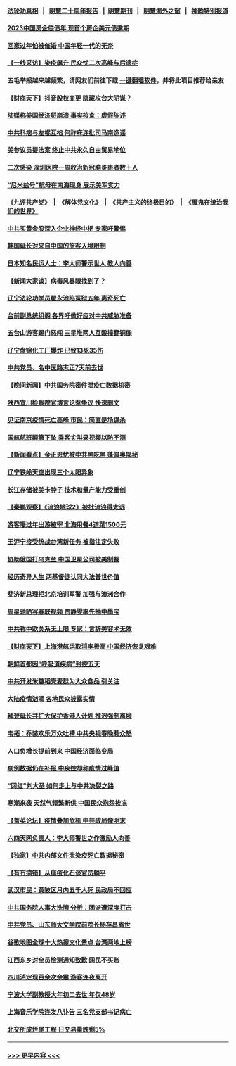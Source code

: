 #### [法轮功真相](https://github.com/gfw-breaker/truth/blob/master/README.md?t=0) &nbsp;&nbsp;|&nbsp;&nbsp; [明慧二十周年报告](https://github.com/gfw-breaker/mh-reports/blob/master/README.md?t=0) &nbsp;&nbsp;|&nbsp;&nbsp;[明慧期刊](https://github.com/gfw-breaker/mh-qikan) &nbsp;&nbsp;|&nbsp;&nbsp; [明慧海外之窗](https://github.com/gfw-breaker/mh-news/blob/master/README.md?t=0) &nbsp;&nbsp;|&nbsp;&nbsp; [神韵特别报道](https://github.com/gfw-breaker/mh-news/blob/master/shenyun.md?t=0)
#### [2023中国房企偿债年 现首个房企美元债逾期](../pages/nsc413/n13916905.md?t=01280943) 
#### [回家过年怕被催婚 中国年轻一代的无奈](../pages/nsc413/n13916898.md?t=01280943) 
#### [【一线采访】染疫飙升 民众忧二次高峰与后遗症](../pages/nsc413/n13916848.md?t=01280943) 
#### 五毛举报越来越频繁，请网友们前往下载 [一键翻墙软件](https://github.com/gfw-breaker/ssr-accounts)，并将此项目推荐给亲友
#### [【财商天下】抖音股权变更 隐藏攻台大阴谋？](../pages/nsc413/n13916852.md?t=01280943) 
#### [陆媒称美国经济将崩溃 事实核查：虚假陈述](../pages/nsc413/n13916657.md?t=01280943) 
#### [中共科痞与左棍互掐 何祚庥连批司马南造谣](../pages/nsc413/n13916869.md?t=01280943) 
#### [美参议员提法案 终止中共永久自由贸易地位](../pages/nsc413/n13916826.md?t=01280943) 
#### [二次感染 深圳医院一周收治新冠脑炎患者数十人](../pages/nsc413/n13916817.md?t=01280943) 
#### [“尼米兹号”航母在南海现身 展示美军实力](../pages/nsc413/n13916851.md?t=01280943) 
#### [《九评共产党》](https://github.com/begood0513/9ping.md/blob/master/README.md) &nbsp;|&nbsp; [《解体党文化》](../../../../jtdwh.md/blob/master/README.md)  &nbsp;|&nbsp; [《共产主义的终极目的》](../../../../gczydzjmd.md/blob/master/README.md) &nbsp;|&nbsp; [《魔鬼在统治我们的世界》](../../../../mgztzwmdsj.md/blob/master/README.md) 
#### [中共买黄金股深入企业神经中枢 专家吁警惕](../pages/nsc413/n13916857.md?t=01280943) 
#### [韩国延长对来自中国的旅客入境限制](../pages/nsc413/n13916802.md?t=01280943) 
#### [日本知名民运人士：李大师警示世人 教人向善](../pages/nsc413/n13916627.md?t=01280943) 
#### [【新闻大家谈】病毒风暴眼找到了？](../pages/nsc413/n13916766.md?t=01280943) 
#### [辽宁法轮功学员翟永池陷冤狱五年 离奇死亡](../pages/nsc413/n13916049.md?t=01280943) 
#### [台前副总统组阁 各界吁做好应对中共威胁准备](../pages/nsc413/n13916413.md?t=01280943) 
#### [五台山游客踢门怒闯 三星堆两人互殴撞翻铜像](../pages/nsc413/n13916683.md?t=01280943) 
#### [辽宁盘锦化工厂爆炸 已致13死35伤](../pages/nsc413/n13916686.md?t=01280943) 
#### [中共党员、名中医路志正7天前去世](../pages/nsc413/n13916608.md?t=01280943) 
#### [【晚间新闻】中共国务院密件泄疫亡数据机密](../pages/nsc413/n13916632.md?t=01280943) 
#### [陕西宜川检察院官博言论惹争议 快速删文](../pages/nsc413/n13916568.md?t=01280943) 
#### [见证南京疫情死亡高峰 市民：简直是场谋杀](../pages/nsc413/n13916564.md?t=01280943) 
#### [国航航班颠簸下坠 乘客尖叫录视频以防不测](../pages/nsc413/n13916575.md?t=01280943) 
#### [【新闻看点】金正恩忧被中共黑吃黑 蓬佩奥揭秘](../pages/nsc413/n13916307.md?t=01280943) 
#### [辽宁铁岭天空出现三个太阳异象](../pages/nsc413/n13916408.md?t=01280943) 
#### [长江存储被美卡脖子 技术和量产能力受重创](../pages/nsc413/n13916234.md?t=01280943) 
#### [【秦鹏观察】《流浪地球2》被批流浪得太远](../pages/nsc413/n13916326.md?t=01280943) 
#### [游客曝过年出游被宰 北海用餐4道菜1500元](../pages/nsc413/n13916367.md?t=01280943) 
#### [王沪宁接受统战台湾新任务 被指注定失败](../pages/nsc413/n13916244.md?t=01280943) 
#### [协助俄国打乌克兰 中国卫星公司被美制裁](../pages/nsc413/n13916289.md?t=01280943) 
#### [经历奇异人生 两基督徒认同大法普世价值](../pages/nsc413/n13916303.md?t=01280943) 
#### [斐济新总理拒北京培训军警 加强与澳洲合作](../pages/nsc413/n13916324.md?t=01280943) 
#### [周星驰晒写春联视频 贾静雯率先抽中墨宝](../pages/nsc413/n13916305.md?t=01280943) 
#### [中共称中欧关系无上限 专家：言辞美容术无效](../pages/nsc413/n13916236.md?t=01280943) 
#### [【财商天下】上海港航运取消率极高 中国经济恢复艰难](../pages/nsc413/n13916276.md?t=01280943) 
#### [朝鲜首都因“呼吸道疾病”封控五天](../pages/nsc413/n13916288.md?t=01280943) 
#### [中共开发米糠稻壳麦麸为大众食品 引关注](../pages/nsc413/n13916260.md?t=01280943) 
#### [大陆疫情汹涌 各地民众披露实情](../pages/nsc413/n13916158.md?t=01280943) 
#### [拜登延长并扩大保护香港人计划 推迟强制离境](../pages/nsc413/n13916205.md?t=01280943) 
#### [韦拓：乔装欢乐万众吐槽 中共央视春晚惹众怒](../pages/nsc413/n13916231.md?t=01280943) 
#### [人口负增长提前到来 中国经济面临变局](../pages/nsc413/n13916215.md?t=01280943) 
#### [病例数据仍在补报 中疾控却称疫情过峰值](../pages/nsc413/n13916164.md?t=01280943) 
#### [“网红”刘大圣  如何走上与中共决裂之路](../pages/nsc413/n13915701.md?t=01280943) 
#### [寒潮来袭 天然气频繁断供 中国民众抱怨挨冻](../pages/nsc413/n13916037.md?t=01280943) 
#### [【菁英论坛】疫情叠加危机 中共政局像明末](../pages/nsc413/n13914887.md?t=01280943) 
#### [六四天网负责人：李大师警世之作激励人向善](../pages/nsc413/n13915946.md?t=01280943) 
#### [【独家】中共内部文件泄染疫死亡数据秘密](../pages/nsc413/n13915199.md?t=01280943) 
#### [【有冇搞错】从瘟疫化石谈官员躺平](../pages/nsc413/n13916064.md?t=01280943) 
#### [武汉市民：黄陂区月内五千人死 民政局不回应](../pages/nsc413/n13916041.md?t=01280943) 
#### [中共国务院人事大洗牌 分析：团派遭深度打击](../pages/nsc413/n13915917.md?t=01280943) 
#### [中共党员、山东师大文学院前院长杨存昌离世](../pages/nsc413/n13915988.md?t=01280943) 
#### [谷歌地图全球十大热搜文化景点 台湾两地上榜](../pages/nsc413/n13915914.md?t=01280943) 
#### [江西东乡对全员检测通知致歉 网民不买账](../pages/nsc413/n13915969.md?t=01280943) 
#### [四川泸定现百余次余震 游客连夜离开](../pages/nsc413/n13915678.md?t=01280943) 
#### [宁波大学副教授大年初二去世 年仅48岁](../pages/nsc413/n13915820.md?t=01280943) 
#### [上海音乐学院连发八讣告 三名党支部书记病亡](../pages/nsc413/n13915906.md?t=01280943) 
#### [北交所成烂尾工程 日交易量跌剩5%](../pages/nsc413/n13915867.md?t=01280943) 

----
#### [ >>> 更早内容 <<< ](../indexes/nsc413-earlier.md)
